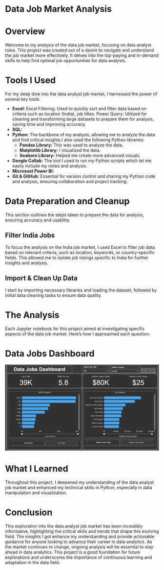# Data Job Market Analysis

# Overview

Welcome to my analysis of the data job market, focusing on data analyst roles. This project was created out of a desire to navigate and understand the job market more effectively. It delves into the top-paying and in-demand skills to help find optimal job opportunities for data analysts.

# Tools I Used

For my deep dive into the data analyst job market, I harnessed the power of several key tools:

- **Excel:** Excel Filtering: Used to quickly sort and filter data based on criteria such as location (India), job titles.
Power Query: Utilized for cleaning and transforming large datasets to prepare them for analysis, saving time and improving accuracy.
- **SQL:**
- **Python:** The backbone of my analysis, allowing me to analyze the data and find critical insights.I also used the following Python libraries:
    - **Pandas Library:** This was used to analyze the data. 
    - **Matplotlib Library:** I visualized the data.
    - **Seaborn Library:** Helped me create more advanced visuals. 
- **Google Collab:** The tool I used to run my Python scripts which let me easily include my notes and analysis.
- **Microsost Power BI:** 
- **Git & GitHub:** Essential for version control and sharing my Python code and analysis, ensuring collaboration and project tracking.

# Data Preparation and Cleanup

This section outlines the steps taken to prepare the data for analysis, ensuring accuracy and usability.

## Filter India Jobs

To focus the analysis on the India job market, I used Excel to filter job data based on relevant criteria, such as location, keywords, or country-specific fields. This allowed me to isolate job listings specific to India for further insights and analysis.

## Import & Clean Up Data

I start by importing necessary libraries and loading the dataset, followed by initial data cleaning tasks to ensure data quality.


# The Analysis

Each Jupyter notebook for this project aimed at investigating specific aspects of the data job market. Here’s how I approached each question:



# Data Jobs Dashboard
<img src="Data Jobs Dashboard.png">

# What I Learned

Throughout this project, I deepened my understanding of the data analyst job market and enhanced my technical skills in Python, especially in data manipulation and visualization.

# Conclusion

This exploration into the data analyst job market has been incredibly informative, highlighting the critical skills and trends that shape this evolving field. The insights I got enhance my understanding and provide actionable guidance for anyone looking to advance their career in data analytics. As the market continues to change, ongoing analysis will be essential to stay ahead in data analytics. This project is a good foundation for future explorations and underscores the importance of continuous learning and adaptation in the data field.
